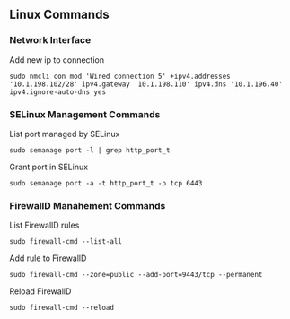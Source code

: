 ## Linux Commands

### Network Interface

Add new ip to connection

`sudo nmcli con mod 'Wired connection 5' +ipv4.addresses '10.1.198.102/28' ipv4.gateway '10.1.198.110' ipv4.dns '10.1.196.40' ipv4.ignore-auto-dns yes`

### SELinux Management Commands

List port managed by SELinux

`sudo semanage port -l | grep http_port_t`


Grant port in SELinux

`sudo semanage port -a -t http_port_t -p tcp 6443`


### FirewallD Manahement Commands

List FirewallD rules

`sudo firewall-cmd --list-all`


Add rule to FirewallD

`sudo firewall-cmd --zone=public --add-port=9443/tcp --permanent`


Reload FirewallD

`sudo firewall-cmd --reload`